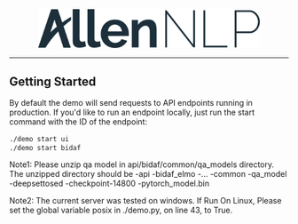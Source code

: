 <div align="center">
    <img src="https://raw.githubusercontent.com/allenai/allennlp/main/docs/img/allennlp-logo-dark.png" width="400"/>
    <hr/>
</div>

## Getting Started

By default the demo will send requests to API endpoints running in production. If you'd like to 
run an endpoint locally, just run the start command with the ID of the endpoint:

```
./demo start ui
./demo start bidaf
```

Note1: Please unzip qa model in api/bidaf/common/qa_models directory. The unzipped directory should be
    -api
        -bidaf_elmo
        -...
        -common
            -qa_model
                -deepsettosed
                    -checkpoint-14800
                        -pytorch_model.bin

Note2: The current server was tested on windows. If Run On Linux, Please set the global variable posix in ./demo.py, on line 43, to True.

